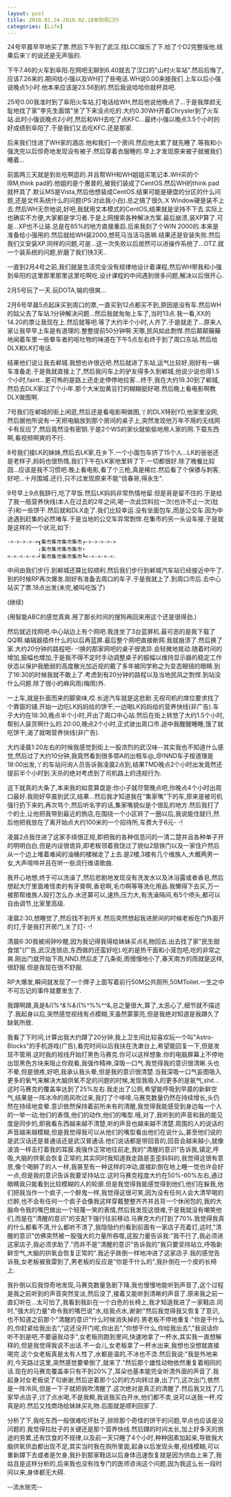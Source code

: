 ```yaml
---
layout: post
title: 2010.01.24-2010.02.10阜阳周口行
categories: [Life]
---
```


24号早晨早早地买了票.然后下午到了武汉.找LCC娱乐了下.给了个D2完整版他.结果后来丫的说还是无声版的.

下午7.46的火车到阜阳.在网吧无聊到6.40就去了汉口的"山村火车站".然后后悔了,应该7.26来的.期间给小强以及WH打了些电话.WH说0.00来接我们.上车以后小强说晚点1小时.他本来应该是23.56到的.然后我说哈哈你就杯具吧.

25号0.00我准时到了阜阳火车站,打电话给WH,然后他说他晚点了...于是我厚颜无耻地找了家"李先生面馆"坐了下来没点吃的.大约0.30WH开着Chrysler到了火车站.此时小强说晚点2小时,然后和WH去吃了点KFC...最终小强以晚点3.5个小时的好成绩到阜阳了.于是我们又去吃KFC.还是那家.

后来我们住进了WH家的酒店.他和我们一个房间.然后他太累了就先睡了.等我和小强洗完以后惊奇地发现没有被子.然后穿着衣服睡的.早上才发现原来被子就被我们睡着...

前面两三天就是到处吃啊逛的.并且帮WH和WH姐姐买笔记本.WH买的个IBM,think pad的.他姐的是个惠普的,被我们装成了CentOS.然后WH的think pad 就杯具了.默认MS是Vista,然后他想装成CentOS.结果可能是硬盘的分区的什么问题,还是文件系统什么的问题(PS:对此我小白).总之搞了很久.X Window硬是装不上去.然后WH无奈地说,好吧,我就用文本模式的CentOS,结果就是坚持不下去.实际上也确实不方便,大家都是学习者.于是上网搜索各种解决方案.最后崩溃,装XP算了.可是...XP也不让装.总是在85%的地方直接重启.后来我刻了个WIN 2000的.本来是准备给小强用的.然后就给WH装2000,想死马当活马医嘛.结果还是安装失败.然后我们又安装XP.同样的问题,可是...这一次失败以后居然可以进操作系统了...OTZ.就一个装系统的问题,折磨了我们快3天..

一直到2月4号之前,我们就是生活完全没有规律地设计着课程,然后WH带我和小强到阜阳的这里那里那里这里吃啊吃.设计课程的中间遇到很多问题,解决以后很开心.

2月5号玩了一天.玩DOTA,输的很爽...

2月6号早晨5点起床买到周口的票,一直买到12点都买不到,原因是没有车.然后WH的姑父去了车站.1分钟解决问题...然后我就匆匆上车了,当时13点.我一看,XX的14.20的票让我现在上.然后就等吧.等了大约半个小时,人齐了.于是就走了...原来人家让我早早上车是有道理的.整整提前50分钟啊.天哪,民风如此剽悍.然后颠颠簸簸地闻着车里一些晕车者的呕吐物的味道在下午5点左右终于到了周口东站.然后给DLX和LK打电话.

结果他们说让我去郸城.我想也许很近吧.然后就进了东站,运气比较好,刚好有一辆车准备走.于是我就直接上了,然后我问车上的驴友得多久到郸城,他说少说也得1.5个小时,faint...更可怖的是路上还走走停停地拉客...终于,我在大约19.30到了郸城,然后去DLX家过了个小年.那个大米加黄豆打的糊糊挺好喝.然后晚上看电影啊教DLX做图啊.

7号我们在郸城的街上闲逛,然后还是看电影啊做图,丫的DLX特别YD,他家里没网,然后据他所说有一天把电脑放到那个房间的桌子上,突然发现他万年不用的无线网卡有反应了,然后竟然没有密钥.于是2个WS的家伙就偷偷地用人家的网.下载东西啊,看视频啊爽的不行.

8号我们接LK的妹妹,然后去LK家,在乡下.一个小面包车挤了15个人...LK的爸爸还是老样子,妈妈也很热情,我们下午在LK家地里转了下.一切都很好.除了晚餐比较囧...应该是我不习惯吧.晚上看电影,看了个三枪,真是稀烂.然后看了个保镖与刺客,好吧...十月围城.还行,只不过发现原来不能"信春哥,得永生".

9号早上9点我辞行,吃了早饭.然后LK妈妈非常热情地留.但是哥是留不住的.于是给了我一瓶营养快线(本人在过去的2年之间,喝一次此饮料拉一次(也许不止一次)肚子)和一些饼干.然后就和DLX走了.我们比较幸运.没有坐面包车,而是公交车.因为中途遇到赶集的必然堵车.于是当地的公交车异常剽悍.在集市的另一头设车接.于是就是这样的一个状况,如下:

```
->->->->->┓集市集市集市集市┍->->->->->  
          ↓集市集市集市集市↑  
<-<-<-<-<-┙集市集市集市集市┗<-<-<-<-<-  
```

中间由我们步行.到郸城还算比较顺利.然后我们步行到郸城汽车站已经接近中午了.到的时候RP再次爆发.刚好有准备去周口的车子.于是我就上了.到周口市后.去中心站买了票.18点出发(未完,被叫吃饭了)

(继续)

(用智能ABC的感觉真爽.用了那长时间的搜狗再回来用这个还是很得劲.)

然后就近找网吧.中心站边上有个网吧.我连坐了3台蓝屏机.最可恶的是我下载了QQ啊.编辑器插件什么的以后再蓝屏.最后整个网吧直接断网.我就崩溃了.然后换了家.大约20分钟的路程吧- -!换的那家网吧的桌子很诡异.会轻微地晃动.随着时间的增加,振幅也增加,于是我不得不定时手动调整桌子的振幅以维持显示器的稳定工作状态以保护我脆弱的高度散光加近视的戴了多年被同学称之为变态眼镜的眼睛.到了16:30的时候我就不敢上了.考虑到有20分钟的路程以及当地民风之剽悍.到站没什么问题.除了很小的麻风雨(梅雨)外.

一上车,就是扑面而来的脚臭味,哎.长途汽车就是这悲剧.无视司机的席位要求找了个靠窗的铺.开始一边吃LK妈妈给的饼干,一边喝LK妈妈给的营养快线(非广告).车子大约在18:30,晚点半个小时,开出了周口中心站.然后在街上转悠了大约1.5个小时,帮别人装货啊什么的.20:00,晚点2个小时,正式驶出周口市.途中我醒醒睡睡,饿了就吃饼干,渴了就喝营养快线(非广告).

大约凌晨1:20左右的时候我感觉到街上一股浓烈的武汉味--其实我也不知道什么感觉,然后过了大约10分钟,我竟然看到很多鄂A的出租车@_@!NND车子按道理是18:00出发,丫的车站问询人员告诉我凌晨2点到,结果TMD晚点2个小时出发竟然还提前半个小时到.天杀的绝对考虑到了司机路上的违规行为.

这下就真的大条了,本来我的如意算盘是:你小子就尽管晚点吧,你晚点4个小时出周口最好.我刚好早晨到武汉,结果...然后我才知道我在"集家嘴"下的车,原来是被司机强行扔下来的,再次骂个,然后听名字的话,集家嘴貌似是个很乱的地方.然后我打了个的士,让他把我带到最近的旅店,在围绕一个小区转了一圈以后,我说能住就行,然后他把我放在了离开始点大约100米的一个招待所,车费大于6元- -!

凌晨2点我住进了这家手续很正规,即把我的各种信息问的一清二楚并且各种单子开的明明白白,但是内设很诡异,即老板领着我饶过了貌似2扇铁门以及一家住户然后从一个边上堆着难闻的油桶的楼梯走了上去.是2楼,3楼有几个维族人,大概两男一女,大声喧哗并且在听一些流行维语歌曲.

我开心地想,终于可以洗澡了,然后悲剧地发现没有洗发水以及沐浴露或者香皂,然后想起大厅里面难怪卖的有牙膏啊,香皂啊,毛巾啊等等洗化用品.我懒得下去买,万一被那帮维族人殴打怎么办.水还算可以,速热,压力大,有洗澡隔间,有5个喷头,都可以自由调节,比家里高级.

凌晨2:30,想睡觉了,然后找不到开关.然后突然想起我进房间的时候老板在门外面开的灯,于是我打开房门,关了灯- -!

清晨6:30我被闹钟吵醒,因为我记得我得给妹妹买点礼物回去.出去找了家"民生甜食馆"(广告,武汉连锁店,东西做的还蛮好吃).吃的是热干面和小笼包吧,吃的非常之爽.刚出门就开始下雨,NND.然后走了几条街,雨慢慢地小了,春天南方的雨就是这样,很舒服.但是我现在很不舒服.

RP大爆发,瞬间就发现了一个牌子上面写着前行50M公共厕所,50MToilet.一生之中不可忘记的事件就要发生了.

我蹲啊蹲,真是&*((%^&%&(*(%^$%$%%^^&,总之量很大,算了,太恶心了,细节就不描述了.我起身以后,突然感觉视线有点模糊,天虽然蒙蒙亮,但是我绝对知道是我蹲久了缺氧所致.

我看了下时间,计算出我大约蹲了20分钟,我上卫生间比较喜欢玩一个叫"Astro-Blocks"的手机游戏(广告),看完时间以后我扶在洗漱台上,希望能回复一下,但是发现不管用.这时我的视线开始打黑色马赛克.你可以这样想象.你的电脑屏幕上不停地出现黑色方块来阻止你观看,我强作精神,深吸一口气.我觉得我的意识很清晰.头也不晕,但是很疼,好吧,我承认我头晕,但是我的意识很清楚.当我深吸一口气妄图吸入更多的氧气来解决大脑供氧不足的问题的时候,发现我吸入的更多的是氨气,shit...这时马赛克的覆盖率达到了25%左右.我走出了公厕,希望能呼吸到早晨的新鲜空气,结果是一阵冰冷的雨风吹过来,我打了个哆嗦,马赛克数量仍然在持续增长,头仍然在持续地变晕.意识依然保持着前所未有的清醒,我觉得我能感受到身边每一个人的一举一动,他们的表情,他们的动作,他们的嘴型.哦,对了,我听到的声音和我的能见度是同步的,即我看东西越来越不清楚,听的声音也越来越不清楚.周围的人的说话的声音越来越模糊,但是我觉得我可以从他们的嘴型看出他们在说什么,甚至他们说的是武汉话还是普通话还是武汉普通话.他们说话都是带回音的,回音会越来越小,就像波浪一样击打着我的耳膜.我强作正常地往前走,我的"清醒的意识"告诉我,镇定,呼吸,大脑的供氧会恢复正常的,其实同时我知道我走路是歪歪斜斜的,我觉得这很有意思,像个喝醉了的人一样,我甚至有一种这样的冲动,直接趴倒在地上睡一觉也许会好一点,但是我的意识告诉我要坚持站立.这时马赛克程度大约在50%-60%左右,通过眼睛我只能看到比较模糊的人的轮廓.但是我觉得我能感觉得到他们,他们在躲我,他们把我当作一个疯子,一个醉鬼一样,我觉得这很可笑,因为没有任何人会大清早喝的烂醉,也不会有任何一个疯子会像我这样穿戴整整齐齐并且背一个休闲包的,我的大脑命令我的嘴巴做出一个轻蔑一笑的表情,然后我发现这很难,于是我就没有嘲笑他们,而是在"清醒的意识"的支配下强行往前移动.马赛克大约打到了70%.我觉得我真的什么都看不清,什么都听不清了,我隐隐约约看到前面有一家店子亮着灯,这时,"清醒的意识"仿佛突然被一股强大的力量所吞噬,这股力量告诉我:"我不行了,我必须进这家店子,我必须求助了."而并不是"清醒的意识"告诉我的"我只要坚持站立,呼吸新鲜空气,大脑的拱氧会恢复正常的".我近乎跌倒一样地冲进了这家店子.我的感觉告诉我,女老板被我雷到了,男老板的反应是"你是干什么的",我扑倒在一个皮的长椅上.

我扑倒以后我惊奇地发现,马赛克数量急剧下降,我也慢慢地能听到声音了,这个过程是我之前听到的声音突然变淡,然后没了,接着又能听到清晰的声音了.原来我之前一直幻听在...太可怕了,我看到我趴在一个白色的长椅上,我才知道我进了一家鞋店.同时,"强大的力量"命令我的嘴巴说"水,给我点水,谢谢!"然后我觉得我又恢复了意识,也不知道之前那个"清醒的意识"什么时候消失掉的.男老板不停地重复:"你是干什么的,你赶紧给我出去","这还没开门呢,你出去","你想干什么,你给我出去","我说话你听不到是吧,不要逼我动手",女老板则跑到里间,快速地拿了一杯水,其实我一直想解释的,但是我觉得我说不出话.不一会儿,女老板拿了一杯水出来,我想也没想就直接喝完.这个女老板真是太有人性了,水都是温的,不冰也不烫.然后我说:"我是外地来的,今天路过这里,突然感觉要晕倒了,就来了."然后那个雄性动物依然重复着相同的话.现在的马赛克覆盖率只有不到20%了,耳朵也基本能完全听清外面的声音了.我起身对女老板说了句谢谢,然后逆着那个公的的方向转过身,出了门,这次出门,依然是一阵冷风,但是一下子就把我吹清醒了.这次绝对是真正的清醒了.然后我又找了几家早点店子,讨了点水喝,不是我赖,我说我买白开水,他们都不卖,说可以送我一杯,哎真是的.然后又找商场给妹妹买礼物.后面就是顺利回家了.

分析了下,我吃东西一般很难吃坏肚子,排除那个奇怪的饼干的问题,早点也应该是没问题的.我觉得拉肚子的关键还是那个营养快线.然后蹲的时间太长,加上好多天的旅途的劳累,还有饮食的不规律,以及前一天只睡了4个小时,种种因素加起来,导致我大脑供氧供血都出现不足,其实当时我在厕所里面,起身以后发现头晕,视线模糊,可以重新蹲下去或者是欠身,我扑到那家鞋店以后身体迅速恢复就是因为供血上来了,我姑且是这样分析的,后来我也没有找专门的医师咨询这个问题,因为我这么长一段时间以来,身体都无大碍.

--流水账完--